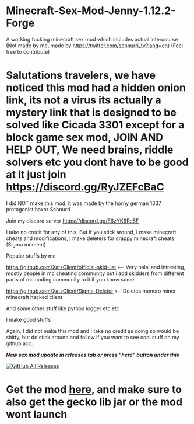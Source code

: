 # Minecraft-Sex-Mod-Jenny-1.12.2-Forge
A working fucking minecraft sex mod which includes actual intercourse (Not made by me, made by https://twitter.com/schnurri_tv?lang=en) (Feel free to contribute)


# Salutations travelers, we have noticed this mod had a hidden onion link, its not a virus its actually a mystery link that is designed to be solved like Cicada 3301 except for a block game sex mod, JOIN AND HELP OUT, We need brains, riddle solvers etc you dont have to be good at it just join https://discord.gg/RyJZEFcBaC


I did NOT make this mod, it was made by the horny german 1337 protagonist haxor Schnurri   

Join my discord server https://discord.gg/E6zYK6Re5F     
  
I take no credit for any of this, But if you stick around, I make minecraft cheats and modifications, I make deleters for crappy minecraft cheats (Sigma moment)            
            
Popular stuffs by me             

https://github.com/XatzClient/official-skid-list   <-- Very halal and intresting, mostly people in mc cheating community but i add skidders from different parts of mc coding community to it if you know some.      
 
https://github.com/XatzClient/Sigma-Deleter  <-- Deletes monero miner minecraft hacked client 
 
And some other stuff like python logger etc etc 
   
I make good stuffs 
   
Again, I did not make this mod and I take no credit as doing so would be shitty, but do stick around and follow if you want to see cool stuff on my github acc.   
 
 ***New sex mod update in releases tab or press "here" button under this***
 
   
[![GitHub All Releases](https://img.shields.io/github/downloads/Napoleon-ZoomberParts/Minecraft-Sex-Mod-Jenny-1.12.2-Forge/total.svg)](https://github.com/Napoleon-ZoomberParts/Minecraft-Sex-Mod-Jenny-1.12.2-Forge/releases)    
    
# Get the mod [here](https://github.com/Napoleon-ZoomberParts/Minecraft-Sex-Mod-Jenny-1.12.2-Forge/releases/tag/1.0.0), and make sure to also get the gecko lib jar or the mod wont launch

